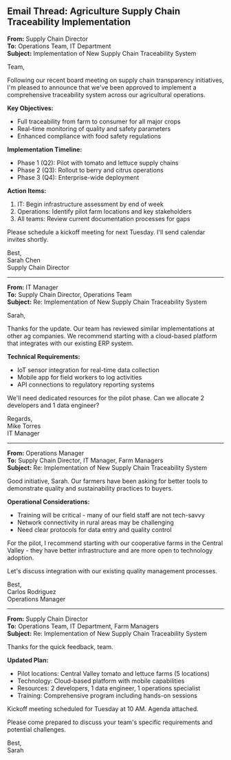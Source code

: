 ## Email Thread: Agriculture Supply Chain Traceability Implementation

**From:** Supply Chain Director  
**To:** Operations Team, IT Department  
**Subject:** Implementation of New Supply Chain Traceability System  

Team,

Following our recent board meeting on supply chain transparency initiatives, I'm pleased to announce that we've been approved to implement a comprehensive traceability system across our agricultural operations.

**Key Objectives:**
- Full traceability from farm to consumer for all major crops
- Real-time monitoring of quality and safety parameters
- Enhanced compliance with food safety regulations

**Implementation Timeline:**
- Phase 1 (Q2): Pilot with tomato and lettuce supply chains
- Phase 2 (Q3): Rollout to berry and citrus operations
- Phase 3 (Q4): Enterprise-wide deployment

**Action Items:**
1. IT: Begin infrastructure assessment by end of week
2. Operations: Identify pilot farm locations and key stakeholders
3. All teams: Review current documentation processes for gaps

Please schedule a kickoff meeting for next Tuesday. I'll send calendar invites shortly.

Best,  
Sarah Chen  
Supply Chain Director  

---

**From:** IT Manager  
**To:** Supply Chain Director, Operations Team  
**Subject:** Re: Implementation of New Supply Chain Traceability System  

Sarah,

Thanks for the update. Our team has reviewed similar implementations at other ag companies. We recommend starting with a cloud-based platform that integrates with our existing ERP system.

**Technical Requirements:**
- IoT sensor integration for real-time data collection
- Mobile app for field workers to log activities
- API connections to regulatory reporting systems

We'll need dedicated resources for the pilot phase. Can we allocate 2 developers and 1 data engineer?

Regards,  
Mike Torres  
IT Manager  

---

**From:** Operations Manager  
**To:** Supply Chain Director, IT Manager, Farm Managers  
**Subject:** Re: Implementation of New Supply Chain Traceability System  

Good initiative, Sarah. Our farmers have been asking for better tools to demonstrate quality and sustainability practices to buyers.

**Operational Considerations:**
- Training will be critical - many of our field staff are not tech-savvy
- Network connectivity in rural areas may be challenging
- Need clear protocols for data entry and quality control

For the pilot, I recommend starting with our cooperative farms in the Central Valley - they have better infrastructure and are more open to technology adoption.

Let's discuss integration with our existing quality management processes.

Best,  
Carlos Rodriguez  
Operations Manager  

---

**From:** Supply Chain Director  
**To:** Operations Team, IT Department, Farm Managers  
**Subject:** Re: Implementation of New Supply Chain Traceability System  

Thanks for the quick feedback, team.

**Updated Plan:**
- Pilot locations: Central Valley tomato and lettuce farms (5 locations)
- Technology: Cloud-based platform with mobile capabilities
- Resources: 2 developers, 1 data engineer, 1 operations specialist
- Training: Comprehensive program including hands-on sessions

Kickoff meeting scheduled for Tuesday at 10 AM. Agenda attached.

Please come prepared to discuss your team's specific requirements and potential challenges.

Best,  
Sarah